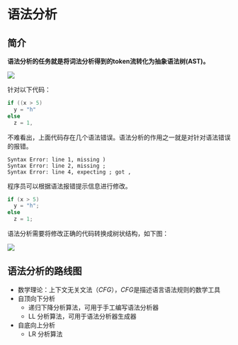# 语法分析

## 简介

**语法分析的任务就是将词法分析得到的token流转化为抽象语法树(AST)。**

![](/Users/yams/Documents/draw.io文件/语法分析任务.jpg)

针对以下代码：

```c
if ((x > 5)
  y = "h"
else
  z = 1,
```

不难看出，上面代码存在几个语法错误。语法分析的作用之一就是对针对语法错误的报错。

```
Syntax Error: line 1, missing )
Syntax Error: line 2, missing ;
Syntax Error: line 4, expecting ; got ,
```

程序员可以根据语法报错提示信息进行修改。

```c
if (x > 5)
  y = "h";
else
  z = 1;
```

语法分析需要将修改正确的代码转换成树状结构，如下图：

![](https://tva1.sinaimg.cn/large/008i3skNgy1gsy0hyj8smj30as051q2z.jpg)

## 语法分析的路线图
- 数学理论：上下文无关文法（*CFG*），*CFG*是描述语言语法规则的数学工具
- 自顶向下分析
  - 递归下降分析算法，可用于手工编写语法分析器
  - LL 分析算法，可用于语法分析器生成器
- 自底向上分析
  - LR 分析算法